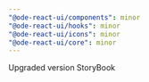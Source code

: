 ```yaml
---
"@ode-react-ui/components": minor
"@ode-react-ui/hooks": minor
"@ode-react-ui/icons": minor
"@ode-react-ui/core": minor
---
```


Upgraded version StoryBook
